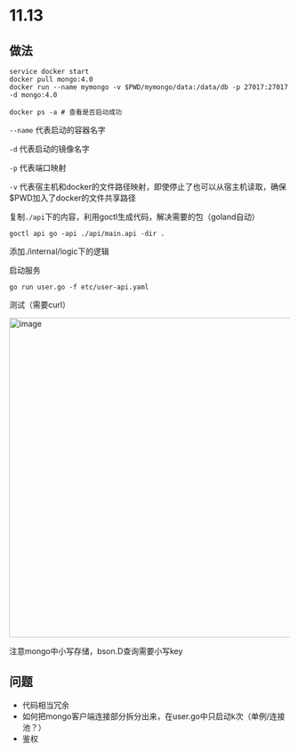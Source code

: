 # 11.13

## 做法

```
service docker start
docker pull mongo:4.0  
docker run --name mymongo -v $PWD/mymongo/data:/data/db -p 27017:27017 -d mongo:4.0 

docker ps -a # 查看是否启动成功
```

```--name``` 代表启动的容器名字

```-d``` 代表启动的镜像名字

```-p``` 代表端口映射

```-v``` 代表宿主机和docker的文件路径映射，即使停止了也可以从宿主机读取，确保$PWD加入了docker的文件共享路径

复制```./api```下的内容，利用goctl生成代码，解决需要的包（goland自动）
```
goctl api go -api ./api/main.api -dir .     
```

添加./internal/logic下的逻辑

启动服务
```
go run user.go -f etc/user-api.yaml      
```

测试（需要curl）

<img width="574" alt="image" src="https://user-images.githubusercontent.com/93330615/201518297-9b4a5f83-f89e-4eac-9cb8-e212c4765af1.png">

注意mongo中小写存储，bson.D查询需要小写key

## 问题

* 代码相当冗余
* 如何把mongo客户端连接部分拆分出来，在user.go中只启动k次（单例/连接池？）
* 鉴权
